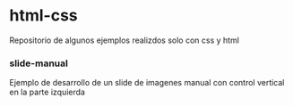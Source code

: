 # html-css
Repositorio de algunos ejemplos realizdos solo con css y html

### slide-manual
Ejemplo de desarrollo de un slide de imagenes manual con control vertical en la parte izquierda

